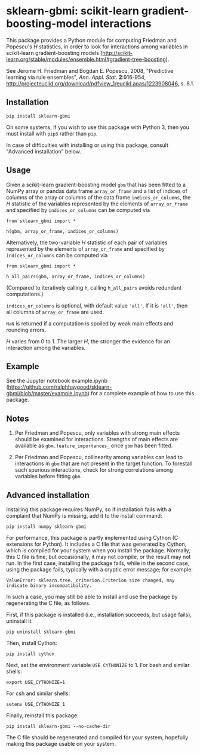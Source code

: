 sklearn-gbmi: scikit-learn gradient-boosting-model interactions
===============================================================

This package provides a Python module for computing Friedman and Popescu's *H* statistics, in order to look for
interactions among variables in scikit-learn gradient-boosting models
(http://scikit-learn.org/stable/modules/ensemble.html#gradient-tree-boosting).

See Jerome H. Friedman and Bogdan E. Popescu, 2008, "Predictive learning via rule ensembles", *Ann. Appl. Stat.*
**2**:916-954, http://projecteuclid.org/download/pdfview_1/euclid.aoas/1223908046, s. 8.1.


Installation
------------

    pip install sklearn-gbmi

On some systems, if you wish to use this package with Python 3, then you must install with `pip3` rather than `pip`.

In case of difficulties with installing or using this package, consult "Advanced installation" below.


Usage
-----

Given a scikit-learn gradient-boosting model `gbm` that has been fitted to a NumPy array or pandas data frame
`array_or_frame` and a list of indices of columns of the array or columns of the data frame `indices_or_columns`, the
*H* statistic of the variables represented by the elements of `array_or_frame` and specified by `indices_or_columns` can
be computed via

    from sklearn_gbmi import *

    h(gbm, array_or_frame, indices_or_columns)

Alternatively, the two-variable *H* statistic of each pair of variables represented by the elements of `array_or_frame`
and specified by `indices_or_columns` can be computed via

    from sklearn_gbmi import *

    h_all_pairs(gbm, array_or_frame, indices_or_columns)

(Compared to iteratively calling `h`, calling `h_all_pairs` avoids redundant computations.)

`indices_or_columns` is optional, with default value `'all'`. If it is `'all'`, then all columns of `array_or_frame` are
used.

`NaN` is returned if a computation is spoiled by weak main effects and rounding errors.

*H* varies from 0 to 1. The larger *H*, the stronger the evidence for an interaction among the variables.


Example
-------

See the Jupyter notebook example.ipynb (https://github.com/ralphhaygood/sklearn-gbmi/blob/master/example.ipynb) for a
complete example of how to use this package.


Notes
-----

1. Per Friedman and Popescu, only variables with strong main effects should be examined for interactions. Strengths of
main effects are available as `gbm.feature_importances_` once `gbm` has been fitted.

2. Per Friedman and Popescu, collinearity among variables can lead to interactions in `gbm` that are not present in the
target function. To forestall such spurious interactions, check for strong correlations among variables before fitting
`gbm`.


Advanced installation
---------------------

Installing this package requires NumPy, so if installation fails with a complaint that NumPy is missing, add it to the
install command:

    pip install numpy sklearn-gbmi

For performance, this package is partly implemented using Cython (C extensions for Python). It includes a C file that
was generated by Cython, which is compiled for your system when you install the package. Normally, this C file is fine,
but occasionally, it may not compile, or the result may not run. In the first case, installing the package fails, while
in the second case, using the package fails, typically with a cryptic error message; for example:

    ValueError: sklearn.tree._criterion.Criterion size changed, may indicate binary incompatibility.

In such a case, you may still be able to install and use the package by regenerating the C file, as follows.

First, if this package is installed (i.e., installation succeeds, but usage fails), uninstall it:

    pip uninstall sklearn-gbmi

Then, install Cython:

    pip install cython

Next, set the environment variable `USE_CYTHONIZE` to 1. For bash and similar shells:

    export USE_CYTHONIZE=1

For csh and similar shells:

    setenv USE_CYTHONIZE 1

Finally, reinstall this package:

    pip install sklearn-gbmi --no-cache-dir

The C file should be regenerated and compiled for your system, hopefully making this package usable on your system.
